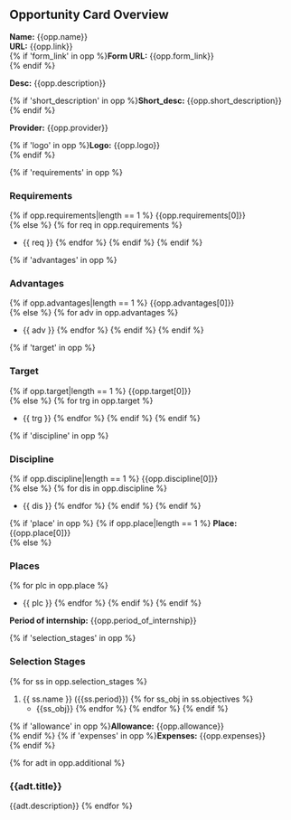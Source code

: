 ## Opportunity Card Overview
**Name:** {{opp.name}}<br>
**URL:** {{opp.link}}<br>
{% if 'form_link' in opp %}**Form URL:** {{opp.form_link}}<br> {% endif %}

**Desc:** {{opp.description}}<br>

{% if 'short_description' in opp %}**Short_desc:** {{opp.short_description}}<br> {% endif %}

**Provider:** {{opp.provider}}<br>

{% if 'logo' in opp %}**Logo:** {{opp.logo}}<br> {% endif %}

{% if 'requirements' in opp %}
### Requirements
{% if opp.requirements|length == 1 %}
{{opp.requirements[0]}}<br>
{% else %}
{% for req in opp.requirements %}
- {{ req }}
{% endfor %}
{% endif %}
{% endif %}

{% if 'advantages' in opp %}
### Advantages
{% if opp.advantages|length == 1 %}
{{opp.advantages[0]}}<br>
{% else %}
{% for adv in opp.advantages %}
- {{ adv }}
{% endfor %}
{% endif %}
{% endif %}

{% if 'target' in opp %}
### Target
{% if opp.target|length == 1 %}
{{opp.target[0]}}<br>
{% else %}
{% for trg in opp.target %}
- {{ trg }}
{% endfor %}
{% endif %}
{% endif %}

{% if 'discipline' in opp %}
### Discipline
{% if opp.discipline|length == 1 %}
{{opp.discipline[0]}}<br>
{% else %}
{% for dis in opp.discipline %}
- {{ dis }}
{% endfor %}
{% endif %}
{% endif %}

{% if 'place' in opp %}
{% if opp.place|length == 1 %}
**Place:** {{opp.place[0]}}<br>
{% else %}
### Places
{% for plc in opp.place %}
- {{ plc }}
{% endfor %}
{% endif %}
{% endif %}

**Period of internship:** {{opp.period_of_internship}}<br>

{% if 'selection_stages' in opp %}
### Selection Stages
{% for ss in opp.selection_stages %}
1. {{ ss.name }} ({{ss.period}})
{% for ss_obj in ss.objectives %}
    - {{ss_obj}}
{% endfor %}
{% endfor %}
{% endif %}

{% if 'allowance' in opp %}**Allowance:** {{opp.allowance}}<br> {% endif %}
{% if 'expenses' in opp %}**Expenses:** {{opp.expenses}}<br> {% endif %}

{% for adt in opp.additional %}
### {{adt.title}}
{{adt.description}}
{% endfor %}
